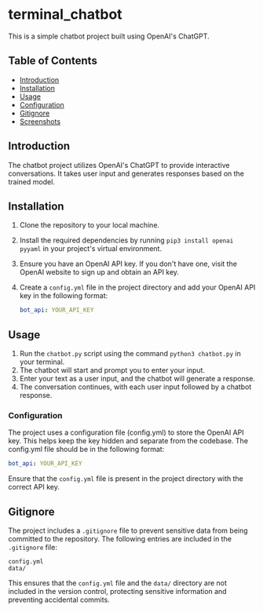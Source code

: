 # terminal_chatbot

This is a simple chatbot project built using OpenAI's ChatGPT.

## Table of Contents

- [Introduction](#introduction)
- [Installation](#installation)
- [Usage](#usage)
- [Configuration](#configuration)
- [Gitignore](#gitignore)
- [Screenshots](#screenshots)

## Introduction

The chatbot project utilizes OpenAI's ChatGPT to provide interactive conversations. It takes user input and generates responses based on the trained model.

## Installation

1. Clone the repository to your local machine.
2. Install the required dependencies by running `pip3 install openai pyyaml` in your project's virtual environment.
3. Ensure you have an OpenAI API key. If you don't have one, visit the OpenAI website to sign up and obtain an API key.
4. Create a `config.yml` file in the project directory and add your OpenAI API key in the following format:

   ```yaml
   bot_api: YOUR_API_KEY
   ```
## Usage
1. Run the ```chatbot.py``` script using the command ```python3 chatbot.py``` in your terminal.
2. The chatbot will start and prompt you to enter your input.
3. Enter your text as a user input, and the chatbot will generate a response.
4. The conversation continues, with each user input followed by a chatbot response.

### Configuration
The project uses a configuration file (config.yml) to store the OpenAI API key. This helps keep the key hidden and separate from the codebase. The config.yml file should be in the following format:

```yaml
bot_api: YOUR_API_KEY
```
Ensure that the ```config.yml``` file is present in the project directory with the correct API key.

## Gitignore
The project includes a ```.gitignore``` file to prevent sensitive data from being committed to the repository. The following entries are included in the ```.gitignore``` file:

```arduino
config.yml
data/
```
This ensures that the ```config.yml``` file and the ```data/``` directory are not included in the version control, protecting sensitive information and preventing accidental commits.


